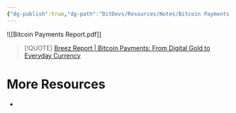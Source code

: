 ```yaml
---
{"dg-publish":true,"dg-path":"BitDevs/Resources/Notes/Bitcoin Payments From Digital Gold to Everyday Currency.md","permalink":"/bit-devs/resources/notes/bitcoin-payments-from-digital-gold-to-everyday-currency/","title":"Bitcoin Payments From Digital Gold to Everyday Currency","tags":["bitcoin","bitdevs","socratic-42","lightning","payments"],"noteIcon":"3","created":"2025-02-12T21:20:47.269-10:00","updated":"2025-02-12T21:23:53.326-10:00"}
---
```




![[Bitcoin Payments Report.pdf]]

> [!QUOTE] [Breez Report | Bitcoin Payments: From Digital Gold to Everyday Currency](https://breez.technology/report/)
> 


# More Resources
- 


